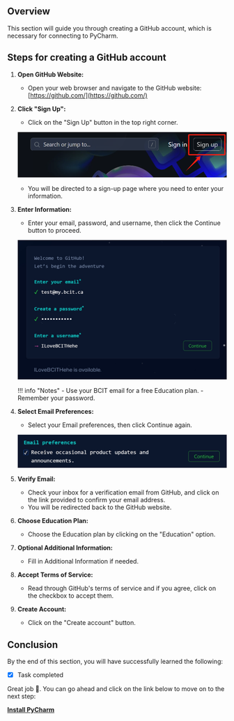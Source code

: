 ## Overview

This section will guide you through creating a GitHub account, which is necessary for connecting to PyCharm.

## Steps for creating a GitHub account

1. **Open GitHub Website:**
    - Open your web browser and navigate to the GitHub website: [https://github.com/](https://github.com/)
    
2. **Click "Sign Up":**
    - Click on the "Sign Up" button in the top right corner.

    ![Sign Up](assets/gh1.png)

    - You will be directed to a sign-up page where you need to enter your information.

3. **Enter Information:**
    - Enter your email, password, and username, then click the Continue button to proceed.

    ![Enter Info](assets/gh2.png)

    !!! info "Notes"
        - Use your BCIT email for a free Education plan.
        - Remember your password.
        
4. **Select Email Preferences:**
    - Select your Email preferences, then click Continue again.

    ![Email preferences](assets/gh3.png)
    
5. **Verify Email:**
    - Check your inbox for a verification email from GitHub, and click on the link provided to confirm your email address.
    - You will be redirected back to the GitHub website.

6. **Choose Education Plan:**
    - Choose the Education plan by clicking on the "Education" option.

7. **Optional Additional Information:**
    - Fill in Additional Information if needed.

8. **Accept Terms of Service:**
    - Read through GitHub's terms of service and if you agree, click on the checkbox to accept them.

9. **Create Account:**
    - Click on the "Create account" button.

## Conclusion
By the end of this section, you will have successfully learned the following:

- [x] Task completed


Great job 🤗. You can go ahead and click on the link below to move on to the next step:

**[Install PyCharm](pycharmInstallation.md)**
